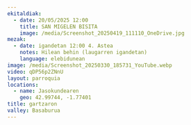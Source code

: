 ```yaml
---
ekitaldiak:
  - date: 20/05/2025 12:00
    title: SAN MIGELEN BISITA
    image: /media/Screenshot_20250419_111110_OneDrive.jpg
mezak:
  - date: igandetan 12:00 4. Astea
    notes: Hilean behin (laugarren igandetan)
    language: elebidunean
image: /media/Screenshot_20250330_185731_YouTube.webp
video: qDP56p2ZNnU
layout: parroquia
locations:
  - name: Jasokundearen
    geo: 42.99744, -1.77401
title: gartzaron
valley: Basaburua
---
```

